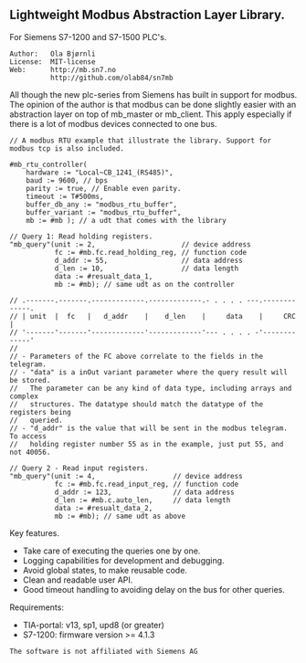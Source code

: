 Lightweight Modbus Abstraction Layer Library.
---------------------------------------------
For Siemens S7-1200 and S7-1500 PLC's.

```
Author:   Ola Bjørnli
License:  MIT-license
Web:      http://mb.sn7.no
          http://github.com/olab84/sn7mb
```

All though the new plc-series from Siemens has built in support for modbus. The opinion of the author is that modbus can be done slightly easier with an abstraction layer on top of mb_master or mb_client. This apply especially if there is a lot of modbus devices connected to one bus.

```
// A modbus RTU example that illustrate the library. Support for modbus tcp is also included.

#mb_rtu_controller(
    hardware := "Local~CB_1241_(RS485)", 
    baud := 9600, // bps
    parity := true, // Enable even parity.
    timeout := T#500ms,   
    buffer_db_any := "modbus_rtu_buffer",  
    buffer_variant := "modbus_rtu_buffer",  
    mb := #mb ); // a udt that comes with the library

// Query 1: Read holding registers.
"mb_query"(unit := 2,                     // device address
           fc := #mb.fc.read_holding_reg, // function code
           d_addr := 55,                  // data address
           d_len := 10,                   // data length
           data := #resualt_data_1,
           mb := #mb); // same udt as on the controller
            
// .-------.-------.-------------.-------------.- . . . . ---.-------------.		   
// | unit  |  fc   |   d_addr    |    d_len    |     data    |     CRC     |
// '-------'-------'-------------'-------------'--- . . . . -'-------------'		   
//
// - Parameters of the FC above correlate to the fields in the telegram.  
// - "data" is a inOut variant parameter where the query result will be stored. 
//   The parameter can be any kind of data type, including arrays and complex
//   structures. The datatype should match the datatype of the registers being 
//   queried.   
// - "d_addr" is the value that will be sent in the modbus telegram. To access 
//   holding register number 55 as in the example, just put 55, and not 40056. 

// Query 2 - Read input registers.
"mb_query"(unit := 4,                   // device address
           fc := #mb.fc.read_input_reg, // function code
           d_addr := 123,               // data address
           d_len := #mb.c.auto_len,     // data length
           data := #resualt_data_2,
           mb := #mb); // same udt as above		  
```

Key features.
 - Take care of executing the queries one by one.
 - Logging capabilities for development and debugging.
 - Avoid global states, to make reusable code.
 - Clean and readable user API.
 - Good timeout handling to avoiding delay on the bus for other queries.

Requirements:
 - TIA-portal: v13, sp1, upd8 (or greater)
 - S7-1200: firmware version >= 4.1.3

```
The software is not affiliated with Siemens AG
```  